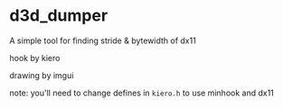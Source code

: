 # d3d_dumper

A simple tool for finding stride & bytewidth of dx11

hook by kiero

drawing by imgui

note: you'll need to change defines in ```kiero.h``` to use minhook and dx11

